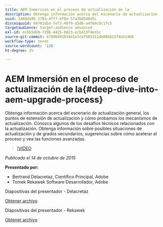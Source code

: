 ```yaml
---
title: AEM Inmersión en el proceso de actualización de la
description: Obtenga información acerca del escenario de actualización general, los puntos de extensión de actualización y cómo probamos los mecanismos de actualización. Conozca algunos de los desafíos técnicos relacionados con la actualización. Obtenga información sobre posibles situaciones de actualización y de grados secundarios, sugerencias sobre cómo acelerar el proceso y vea las funciones avanzadas.
uuid: 2468da9b-178a-4fff-bf8e-57a3b0548d5c
discoiquuid: 86781dba-fe73-46f9-a5d0-a4f04c0c1fc5
targetaudience: target-audience advanced
exl-id: ecbb5db9-7286-4425-b023-ecb413f4ed1c
source-git-commit: b7806491034e1afcef503311de86bb15fda51460
workflow-type: tm+mt
source-wordcount: '126'
ht-degree: 3%

---
```


# AEM Inmersión en el proceso de actualización de la{#deep-dive-into-aem-upgrade-process}

Obtenga información acerca del escenario de actualización general, los puntos de extensión de actualización y cómo probamos los mecanismos de actualización. Conozca algunos de los desafíos técnicos relacionados con la actualización. Obtenga información sobre posibles situaciones de actualización y de grados secundarios, sugerencias sobre cómo acelerar el proceso y vea las funciones avanzadas.

>[!VIDEO](https://video.tv.adobe.com/v/19376/?quality=9)

*Publicado el 14 de octubre de 2015*

**Presentado por:**

* Bertrand Delacretaz, Científico Principal, Adobe
* Tomek Rekawek Software Desarrollador, Adobe

Diapositivas del presentador - Delacretaz

[Obtener archivo](assets/aemgems-upgrades-2015-bdelacretaz.pdf)

Diapositivas del presentador - Rekawek

[Obtener archivo](assets/aemgems-upgrades-2015-trekaewk.pdf)
<!--
[Get back to the Overview](https://helpx.adobe.com/experience-manager/kt/eseminars/gems/aem-index.html)
-->
